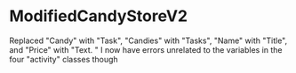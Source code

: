 # ModifiedCandyStoreV2
Replaced "Candy" with "Task", "Candies" with "Tasks", "Name" with "Title", and "Price" with "Text. " I now have errors unrelated to the variables in the four "activity" classes though
